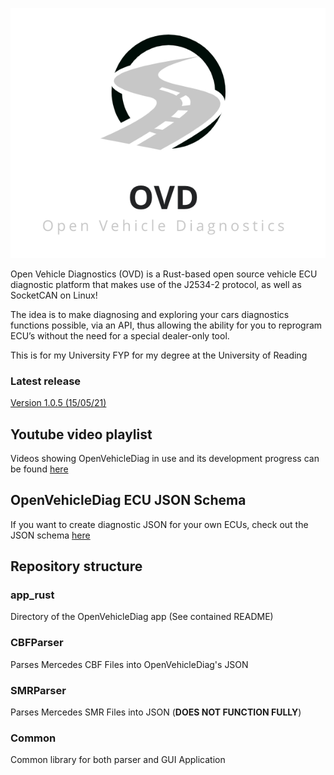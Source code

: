 ![](app_rust/img/logo.png)

Open Vehicle Diagnostics (OVD) is a Rust-based open source vehicle ECU diagnostic platform that makes use of the J2534-2 protocol, as well as SocketCAN on Linux!

The idea is to make diagnosing and exploring your cars diagnostics functions possible, via an API, thus allowing the ability for you to reprogram ECU’s without the need for a special dealer-only tool.

This is for my University FYP for my degree at the University of Reading

### Latest release
[Version 1.0.5 (15/05/21)](https://github.com/rnd-ash/OpenVehicleDiag/releases/tag/v1.0.0)

## Youtube video playlist
Videos showing OpenVehicleDiag in use and its development progress can be found [here](https://youtube.com/playlist?list=PLxrw-4Vt7xtty50LmMoLXN2iKiUknbMng)

## OpenVehicleDiag ECU JSON Schema
If you want to create diagnostic JSON for your own ECUs, check out the JSON schema [here](SCHEMA.md)

## Repository structure

### app_rust
Directory of the OpenVehicleDiag app (See contained README)

### CBFParser
Parses Mercedes CBF Files into OpenVehicleDiag's JSON

### SMRParser
Parses Mercedes SMR Files into JSON (**DOES NOT FUNCTION FULLY**)

### Common
Common library for both parser and GUI Application
